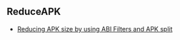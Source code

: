 ## ReduceAPK

* [Reducing APK size by using ABI Filters and APK split](https://proandroiddev.com/reducing-apk-size-by-using-abi-filters-and-apk-split-74a68a885f4e)
